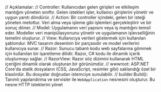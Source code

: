 // Açıklamalar:
// Controller: Kullanıcıdan gelen girişleri ve etkileşim mantığını yöneten sınıftır. Gelen istekleri işler, kullanıcı girişlerini yönetir ve uygun yanıtı döndürür.
// Action: Bir controller içindeki, gelen bir isteği yöneten metottur. Veri alma veya işleme gibi işlemleri gerçekleştirir ve bir sonuç döner.
// Model: Uygulamanın veri yapısını veya iş mantığını temsil eder. Modeller veri manipülasyonunu yönetir ve uygulamanın işlevselliğinin temelini oluşturur.
// View: Kullanıcıya verileri göstermek için kullanılan şablondur. MVC tasarım deseninin bir parçasıdır ve model verilerini kullanıcıya sunar.
// Razor: Sunucu tabanlı kodu web sayfalarına gömmek için kullanılan bir işaretleme dilidir. Razor, C# kodu ile dinamik içerik oluşturmayı sağlar.
// RazorView: Razor söz dizimini kullanarak HTML içeriğini dinamik olarak oluşturan bir görünümdür.
// wwwroot: ASP.NET Core'da statik dosyaların (CSS, JavaScript, resimler gibi) saklandığı özel bir klasördür. Bu dosyalar doğrudan istemciye sunulabilir.
// builder.Build(): Tanımlı yapılandırma ve servisler ile `WebApplication` nesnesini oluşturur. Bu nesne HTTP isteklerini yönet
